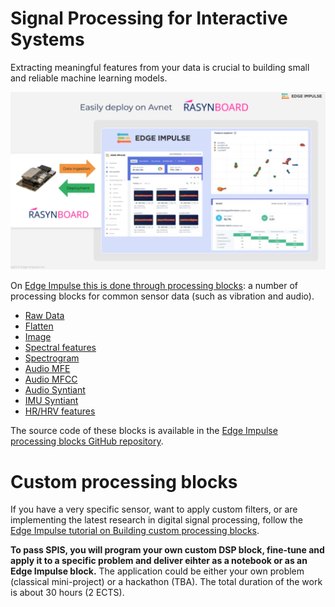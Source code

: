 Signal Processing for Interactive Systems
=========================================

Extracting meaningful features from your data is crucial to building small and reliable machine learning models.

![1732164903085](image/README/1732164903085.png)

On [Edge Impulse this is done through processing blocks](https://docs.edgeimpulse.com/docs/edge-impulse-studio/processing-blocks): a number of processing blocks for common sensor data (such as vibration and audio).

* [Raw Data](https://docs.edgeimpulse.com/docs/edge-impulse-studio/processing-blocks/raw)
* [Flatten](https://docs.edgeimpulse.com/docs/edge-impulse-studio/processing-blocks/flatten)
* [Image](https://docs.edgeimpulse.com/docs/edge-impulse-studio/processing-blocks/image)
* [Spectral features](https://docs.edgeimpulse.com/docs/edge-impulse-studio/processing-blocks/spectral-features)
* [Spectrogram](https://docs.edgeimpulse.com/docs/edge-impulse-studio/processing-blocks/spectrogram)
* [Audio MFE](https://docs.edgeimpulse.com/docs/edge-impulse-studio/processing-blocks/audio-mfe)
* [Audio MFCC](https://docs.edgeimpulse.com/docs/edge-impulse-studio/processing-blocks/audio-mfcc)
* [Audio Syntiant](https://docs.edgeimpulse.com/docs/edge-impulse-studio/processing-blocks/audio-syntiant)
* [IMU Syntiant](https://docs.edgeimpulse.com/docs/edge-impulse-studio/processing-blocks/imu-syntiant)
* [HR/HRV features](https://docs.edgeimpulse.com/docs/edge-impulse-studio/processing-blocks/hr-hrv-features)

The source code of these blocks is available in the [Edge Impulse processing blocks GitHub repository](https://github.com/edgeimpulse/processing-blocks).

# Custom processing blocks

If you have a very specific sensor, want to apply custom filters, or are implementing the latest research in digital signal processing, follow the [Edge Impulse tutorial on Building custom processing blocks](https://github.com/edgeimpulse/processing-blocks).

**To pass SPIS, you will program your own custom DSP block, fine-tune and apply it to a specific problem and deliver eihter as a notebook or as an Edge Impulse block.** The application could be either your own problem (classical mini-project) or a hackathon (TBA). The total duration of the work is about 30 hours (2 ECTS).
